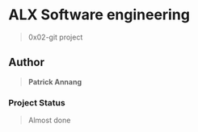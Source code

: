 # ALX Software engineering

> 0x02-git project

## Author

> **Patrick Annang**

### Project Status

> Almost done
